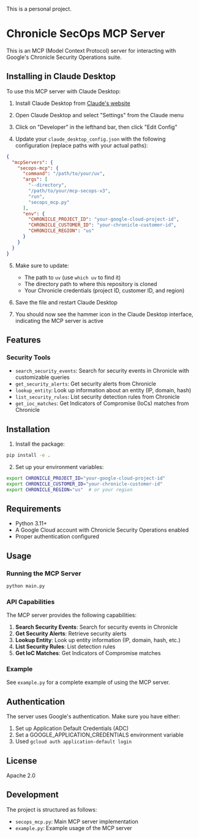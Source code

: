 This is a personal project.

# Chronicle SecOps MCP Server

This is an MCP (Model Context Protocol) server for interacting with Google's Chronicle Security Operations suite.

## Installing in Claude Desktop

To use this MCP server with Claude Desktop:

1. Install Claude Desktop from [Claude's website](https://claude.ai/desktop)

2. Open Claude Desktop and select "Settings" from the Claude menu

3. Click on "Developer" in the lefthand bar, then click "Edit Config"

4. Update your `claude_desktop_config.json` with the following configuration (replace paths with your actual paths):

```json
{
  "mcpServers": {
    "secops-mcp": {
      "command": "/path/to/your/uv",
      "args": [
        "--directory",
        "/path/to/your/mcp-secops-v3",
        "run",
        "secops_mcp.py"
      ],
      "env": {
        "CHRONICLE_PROJECT_ID": "your-google-cloud-project-id",
        "CHRONICLE_CUSTOMER_ID": "your-chronicle-customer-id",
        "CHRONICLE_REGION": "us"
      }
    }
  }
}
```

5. Make sure to update:
   - The path to `uv` (use `which uv` to find it)
   - The directory path to where this repository is cloned
   - Your Chronicle credentials (project ID, customer ID, and region)

6. Save the file and restart Claude Desktop

7. You should now see the hammer icon in the Claude Desktop interface, indicating the MCP server is active

## Features

### Security Tools
- `search_security_events`: Search for security events in Chronicle with customizable queries
- `get_security_alerts`: Get security alerts from Chronicle
- `lookup_entity`: Look up information about an entity (IP, domain, hash)
- `list_security_rules`: List security detection rules from Chronicle
- `get_ioc_matches`: Get Indicators of Compromise (IoCs) matches from Chronicle

## Installation

1. Install the package:

```bash
pip install -e .
```

2. Set up your environment variables:

```bash
export CHRONICLE_PROJECT_ID="your-google-cloud-project-id"
export CHRONICLE_CUSTOMER_ID="your-chronicle-customer-id"
export CHRONICLE_REGION="us"  # or your region
```

## Requirements

- Python 3.11+
- A Google Cloud account with Chronicle Security Operations enabled
- Proper authentication configured

## Usage

### Running the MCP Server

```bash
python main.py
```

### API Capabilities

The MCP server provides the following capabilities:

1. **Search Security Events**: Search for security events in Chronicle
2. **Get Security Alerts**: Retrieve security alerts
3. **Lookup Entity**: Look up entity information (IP, domain, hash, etc.)
4. **List Security Rules**: List detection rules
5. **Get IoC Matches**: Get Indicators of Compromise matches

### Example

See `example.py` for a complete example of using the MCP server.

## Authentication

The server uses Google's authentication. Make sure you have either:

1. Set up Application Default Credentials (ADC)
2. Set a GOOGLE_APPLICATION_CREDENTIALS environment variable
3. Used `gcloud auth application-default login`

## License

Apache 2.0

## Development

The project is structured as follows:

- `secops_mcp.py`: Main MCP server implementation
- `example.py`: Example usage of the MCP server
